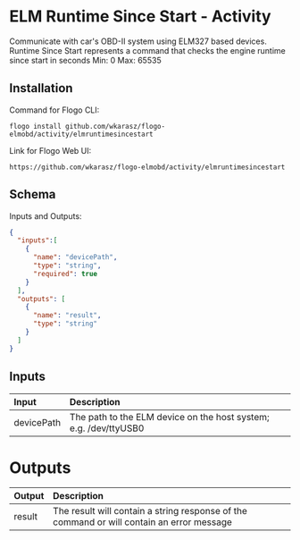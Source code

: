 # 	ELM Runtime Since Start - Activity

Communicate with car's OBD-II system using ELM327 based devices.
Runtime Since Start represents a command that checks the engine runtime since start in seconds
Min: 0
Max: 65535

## Installation
Command for Flogo CLI:
```console
flogo install github.com/wkarasz/flogo-elmobd/activity/elmruntimesincestart
```

Link for Flogo Web UI:
```console
https://github.com/wkarasz/flogo-elmobd/activity/elmruntimesincestart
```

## Schema
Inputs and Outputs:
```json
{
  "inputs":[
    {
      "name": "devicePath",
      "type": "string",
      "required": true
    }
  ],
  "outputs": [
    {
      "name": "result",
      "type": "string"
    }
  ]
}
```
## Inputs
| Input            | Description    |
|:-----------------|:---------------|
| devicePath       | The path to the ELM device on the host system; e.g. /dev/ttyUSB0 |

# Outputs
| Output           | Description    |
|:-----------------|:---------------|
| result           | The result will contain a string response of the command or will contain an error message |
